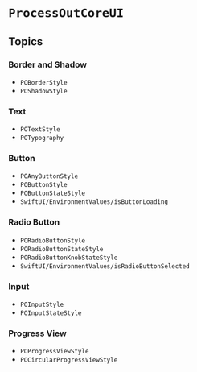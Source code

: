 # ``ProcessOutCoreUI``

## Topics

### Border and Shadow

- ``POBorderStyle``
- ``POShadowStyle``

### Text

- ``POTextStyle``
- ``POTypography``

### Button

- ``POAnyButtonStyle``
- ``POButtonStyle``
- ``POButtonStateStyle``
- ``SwiftUI/EnvironmentValues/isButtonLoading``

### Radio Button

- ``PORadioButtonStyle``
- ``PORadioButtonStateStyle``
- ``PORadioButtonKnobStateStyle``
- ``SwiftUI/EnvironmentValues/isRadioButtonSelected``

### Input

- ``POInputStyle``
- ``POInputStateStyle``

### Progress View

- ``POProgressViewStyle``
- ``POCircularProgressViewStyle``
